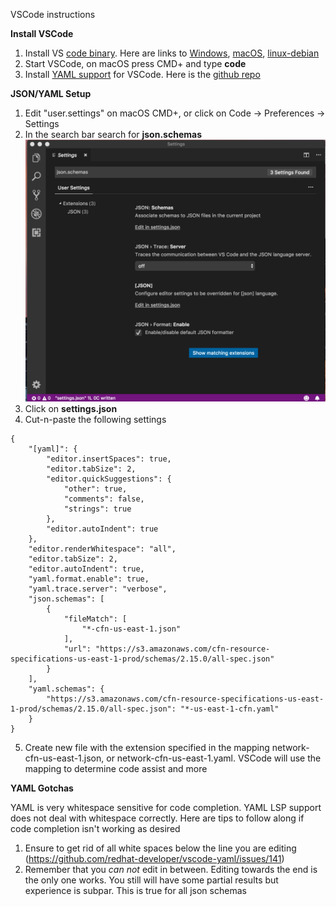 VSCode instructions 

**Install VSCode**

1. Install VS [code binary](https://code.visualstudio.com/). Here are links to [Windows](https://aka.ms/win32-user-stable), [macOS](ihttps://go.microsoft.com/fwlink/?LinkID=620882), [linux-debian](ihttps://go.microsoft.com/fwlink/?LinkID=760868)
2. Start VSCode, on macOS press CMD+<SPACE> and type __code__
3. Install [YAML support](https://marketplace.visualstudio.com/items?itemName=redhat.vscode-yaml) for VSCode. Here is the [github repo](https://github.com/redhat-developer/vscode-yaml)

**JSON/YAML Setup**

1. Edit "user.settings" on macOS CMD+, or click on Code -> Preferences -> Settings
2. In the search bar search for __json.schemas__ ![VS-Code-Setup](../images/VS-JsonSettings.png)
3. Click on __settings.json__
4. Cut-n-paste the following settings
```
{
    "[yaml]": {
        "editor.insertSpaces": true,
        "editor.tabSize": 2,
        "editor.quickSuggestions": {
            "other": true,
            "comments": false,
            "strings": true
        },
        "editor.autoIndent": true
    },
    "editor.renderWhitespace": "all",
    "editor.tabSize": 2,
    "editor.autoIndent": true,
    "yaml.format.enable": true,
    "yaml.trace.server": "verbose",
    "json.schemas": [
        {
            "fileMatch": [
                "*-cfn-us-east-1.json"
            ],
            "url": "https://s3.amazonaws.com/cfn-resource-specifications-us-east-1-prod/schemas/2.15.0/all-spec.json"
        }
    ],
    "yaml.schemas": {
        "https://s3.amazonaws.com/cfn-resource-specifications-us-east-1-prod/schemas/2.15.0/all-spec.json": "*-us-east-1-cfn.yaml"
    }
}
```
5. Create new file with the extension specified in the mapping network-cfn-us-east-1.json, or network-cfn-us-east-1.yaml. VSCode will use the mapping to determine code assist and more

**YAML Gotchas**

YAML is very whitespace sensitive for code completion. YAML LSP support does not deal with whitespace correctly. Here are tips to follow along if code completion isn't working as desired 

1. Ensure to get rid of all white spaces below the line you are editing (https://github.com/redhat-developer/vscode-yaml/issues/141)
2. Remember that you _can not_ edit in between. Editing towards the end is the only one works. You still will have some partial results but experience is subpar. This is true for all json schemas
